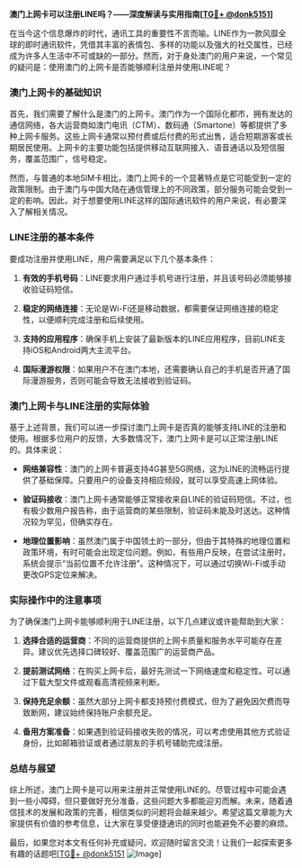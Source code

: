 **澳门上网卡可以注册LINE吗？——深度解读与实用指南[[TG💪+ @donk5151](https://t.me/s/donk5151)]**

在当今这个信息爆炸的时代，通讯工具的重要性不言而喻。LINE作为一款风靡全球的即时通讯软件，凭借其丰富的表情包、多样的功能以及强大的社交属性，已经成为许多人生活中不可或缺的一部分。然而，对于身处澳门的用户来说，一个常见的疑问是：使用澳门的上网卡是否能够顺利注册并使用LINE呢？

### 澳门上网卡的基础知识

首先，我们需要了解什么是澳门的上网卡。澳门作为一个国际化都市，拥有发达的通信网络，各大运营商如澳门电讯（CTM）、数码通（Smartone）等都提供了多种上网卡服务。这些上网卡通常以预付费或后付费的形式出售，适合短期游客或长期居民使用。上网卡的主要功能包括提供移动互联网接入、语音通话以及短信服务，覆盖范围广，信号稳定。

然而，与普通的本地SIM卡相比，澳门上网卡的一个显著特点是它可能受到一定的政策限制。由于澳门与中国大陆在通信管理上的不同政策，部分服务可能会受到一定的影响。因此，对于想要使用LINE这样的国际通讯软件的用户来说，有必要深入了解相关情况。

### LINE注册的基本条件

要成功注册并使用LINE，用户需要满足以下几个基本条件：

1. **有效的手机号码**：LINE要求用户通过手机号进行注册，并且该号码必须能够接收验证码短信。
   
2. **稳定的网络连接**：无论是Wi-Fi还是移动数据，都需要保证网络连接的稳定性，以便顺利完成注册和后续使用。

3. **支持的应用程序**：确保手机上安装了最新版本的LINE应用程序，目前LINE支持iOS和Android两大主流平台。

4. **国际漫游权限**：如果用户不在澳门本地，还需要确认自己的手机是否开通了国际漫游服务，否则可能会导致无法接收到验证码。

### 澳门上网卡与LINE注册的实际体验

基于上述背景，我们可以进一步探讨澳门上网卡是否真的能够支持LINE的注册和使用。根据多位用户的反馈，大多数情况下，澳门上网卡是可以正常注册LINE的。具体来说：

- **网络兼容性**：澳门的上网卡普遍支持4G甚至5G网络，这为LINE的流畅运行提供了基础保障。只要用户的设备支持相应频段，就可以享受高速上网体验。

- **验证码接收**：澳门上网卡通常能够正常接收来自LINE的验证码短信。不过，也有极少数用户报告称，由于运营商的某些限制，验证码未能及时送达。这种情况较为罕见，但确实存在。

- **地理位置影响**：虽然澳门属于中国领土的一部分，但由于其特殊的地理位置和政策环境，有时可能会出现定位问题。例如，有些用户反映，在尝试注册时，系统会提示“当前位置不允许注册”。这种情况下，可以通过切换Wi-Fi或手动更改GPS定位来解决。

### 实际操作中的注意事项

为了确保澳门上网卡能够顺利用于LINE注册，以下几点建议或许能帮助到大家：

1. **选择合适的运营商**：不同的运营商提供的上网卡质量和服务水平可能存在差异。建议优先选择口碑较好、覆盖范围广的运营商产品。

2. **提前测试网络**：在购买上网卡后，最好先测试一下网络速度和稳定性。可以通过下载大型文件或观看高清视频来判断。

3. **保持充足余额**：虽然大部分上网卡都支持预付费模式，但为了避免因欠费而导致断网，建议始终保持账户余额充足。

4. **备用方案准备**：如果遇到验证码接收失败的情况，可以考虑使用其他方式验证身份，比如邮箱验证或者通过朋友的手机号辅助完成注册。

### 总结与展望

综上所述，澳门上网卡是可以用来注册并正常使用LINE的。尽管过程中可能会遇到一些小障碍，但只要做好充分准备，这些问题大多都能迎刃而解。未来，随着通信技术的发展和政策的完善，相信类似的问题将会越来越少。希望这篇文章能为大家提供有价值的参考信息，让大家在享受便捷通讯的同时也能避免不必要的麻烦。

最后，如果您对本文有任何补充或疑问，欢迎随时留言交流！让我们一起探索更多有趣的话题吧[[TG💪+ @donk5151](https://t.me/s/donk5151) ![Image](https://i.postimg.cc/rwNCRYN7/Snipaste-2025-04-30-17-27-05.png)]